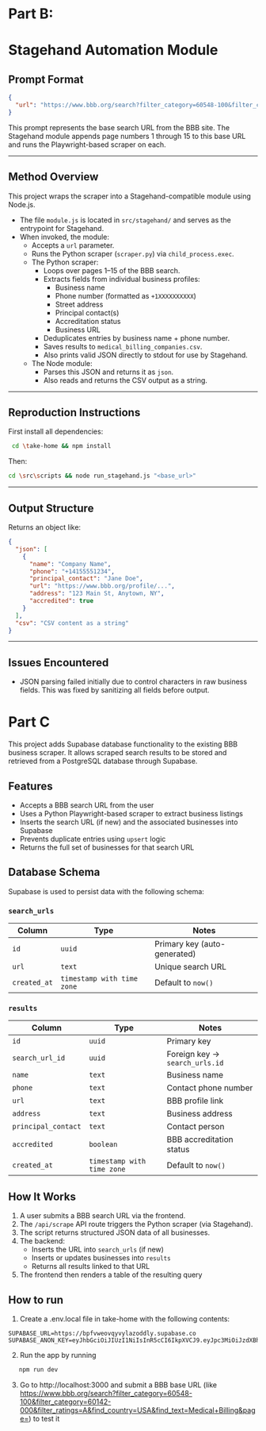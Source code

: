 # Part B:
# Stagehand Automation Module

## Prompt Format

```json
{
  "url": "https://www.bbb.org/search?filter_category=60548-100&filter_category=60142-000&filter_ratings=A&find_country=USA&find_text=Medical+Billing&page="
}
```

This prompt represents the base search URL from the BBB site. The Stagehand module appends page numbers 1 through 15 to this base URL and runs the Playwright-based scraper on each.

---

## Method Overview

This project wraps the scraper into a Stagehand-compatible module using Node.js.

- The file `module.js` is located in `src/stagehand/` and serves as the entrypoint for Stagehand.
- When invoked, the module:
  - Accepts a `url` parameter.
  - Runs the Python scraper (`scraper.py`) via `child_process.exec`.
  - The Python scraper:
    - Loops over pages 1–15 of the BBB search.
    - Extracts fields from individual business profiles:
      - Business name  
      - Phone number (formatted as `+1XXXXXXXXXX`)  
      - Street address  
      - Principal contact(s)  
      - Accreditation status  
      - Business URL
    - Deduplicates entries by business name + phone number.
    - Saves results to `medical_billing_companies.csv`.
    - Also prints valid JSON directly to stdout for use by Stagehand.
  - The Node module:
    - Parses this JSON and returns it as `json`.
    - Also reads and returns the CSV output as a string.

---

## Reproduction Instructions

  First install all dependencies:
  ```bash
   cd \take-home && npm install
   ```
   Then:

   ```bash
   cd \src\scripts && node run_stagehand.js "<base_url>"
   ```


---

## Output Structure

Returns an object like:

```json
{
  "json": [
    {
      "name": "Company Name",
      "phone": "+14155551234",
      "principal_contact": "Jane Doe",
      "url": "https://www.bbb.org/profile/...",
      "address": "123 Main St, Anytown, NY",
      "accredited": true
    }
  ],
  "csv": "CSV content as a string"
}
```

---

## Issues Encountered

- JSON parsing failed initially due to control characters in raw business fields. This was fixed by sanitizing all fields before output.


# Part C


This project adds Supabase database functionality to the existing BBB business scraper. It allows scraped search results to be stored and retrieved from a PostgreSQL database through Supabase.

## Features

- Accepts a BBB search URL from the user
- Uses a Python Playwright-based scraper to extract business listings
- Inserts the search URL (if new) and the associated businesses into Supabase
- Prevents duplicate entries using `upsert` logic
- Returns the full set of businesses for that search URL

## Database Schema

Supabase is used to persist data with the following schema:

### `search_urls`

| Column       | Type      | Notes                        |
|--------------|-----------|------------------------------|
| `id`         | `uuid`    | Primary key (auto-generated) |
| `url`        | `text`    | Unique search URL            |
| `created_at` | `timestamp with time zone` | Default to `now()` |

### `results`

| Column             | Type      | Notes                                  |
|--------------------|-----------|----------------------------------------|
| `id`               | `uuid`    | Primary key                            |
| `search_url_id`    | `uuid`    | Foreign key → `search_urls.id`         |
| `name`             | `text`    | Business name                          |
| `phone`            | `text`    | Contact phone number                   |
| `url`              | `text`    | BBB profile link                       |
| `address`          | `text`    | Business address                       |
| `principal_contact`| `text`    | Contact person                         |
| `accredited`       | `boolean` | BBB accreditation status               |
| `created_at`       | `timestamp with time zone` | Default to `now()` |

## How It Works

1. A user submits a BBB search URL via the frontend.
2. The `/api/scrape` API route triggers the Python scraper (via Stagehand).
3. The script returns structured JSON data of all businesses.
4. The backend:
   - Inserts the URL into `search_urls` (if new)
   - Inserts or updates businesses into `results`
   - Returns all results linked to that URL
5. The frontend then renders a table of the resulting query

## How to run
1. Create a .env.local file in take-home with the following contents:
```env
SUPABASE_URL=https://bpfvweovqyvylazoddly.supabase.co
SUPABASE_ANON_KEY=eyJhbGciOiJIUzI1NiIsInR5cCI6IkpXVCJ9.eyJpc3MiOiJzdXBhYmFzZSIsInJlZiI6ImJwZnZ3ZW92cXl2eWxhem9kZGx5Iiwicm9sZSI6ImFub24iLCJpYXQiOjE3NTI2NDEzMDIsImV4cCI6MjA2ODIxNzMwMn0.snR1ibPAeBLJo6XSVhBL8yregAsl8l4DpsqjJVqLvkk
```

2. Run the app by running 
```bash
   npm run dev
   ```
3. Go to http://localhost:3000 and submit a BBB base URL (like https://www.bbb.org/search?filter_category=60548-100&filter_category=60142-000&filter_ratings=A&find_country=USA&find_text=Medical+Billing&page=) to test it